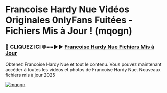 # Francoise Hardy Nue Vidéos Originales 0nlyFans Fuitées - Fichiers Mis à Jour ! (mqogn)

<h3>🔴 CLIQUEZ ICI 🌐==►► <a href="https://tinyurl.com/2pmr4ezf" rel="nofollow">Francoise Hardy Nue Fichiers Mis à Jour</a></h3>

Obtenez Francoise Hardy Nue et tout le contenu. Vous pouvez maintenant accéder à toutes les vidéos et photos de Francoise Hardy Nue. Nouveaux fichiers mis à jour 2025

[![mqogn](https://i.imgur.com/6SNvagu.gif)](https://tinyurl.com/2pmr4ezf)
